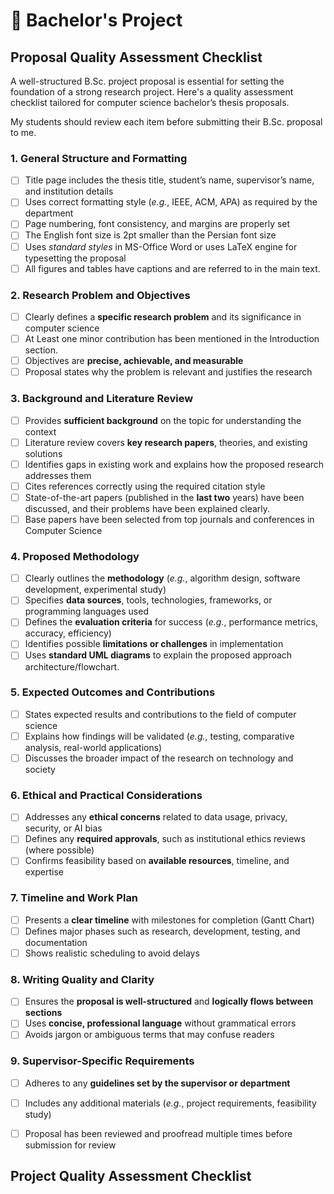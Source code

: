 # 📌 Bachelor's Project 


## Proposal Quality Assessment Checklist

A well-structured B.Sc. project proposal is essential for setting the foundation of a strong research project. Here's a quality assessment checklist tailored for computer science bachelor’s thesis proposals.

My students should review each item before submitting their B.Sc. proposal to me.


### **1. General Structure and Formatting**
- [ ] Title page includes the thesis title, student’s name, supervisor’s name, and institution details
- [ ] Uses correct formatting style (_e.g._, IEEE, ACM, APA) as required by the department  
- [ ] Page numbering, font consistency, and margins are properly set 
- [ ] The English font size is 2pt smaller than the Persian font size
- [ ] Uses _standard styles_ in MS-Office Word or uses LaTeX engine for typesetting the proposal
- [ ] All figures and tables have captions and are referred to in the main text.

### **2. Research Problem and Objectives**
- [ ] Clearly defines a **specific research problem** and its significance in computer science
- [ ] At Least one minor contribution has been mentioned in the Introduction section.
- [ ] Objectives are **precise, achievable, and measurable**  
- [ ] Proposal states why the problem is relevant and justifies the research

### **3. Background and Literature Review**
- [ ] Provides **sufficient background** on the topic for understanding the context  
- [ ] Literature review covers **key research papers**, theories, and existing solutions  
- [ ] Identifies gaps in existing work and explains how the proposed research addresses them  
- [ ] Cites references correctly using the required citation style 
- [ ] State-of-the-art papers (published in the **last two** years) have been discussed, and their problems have been explained clearly.
- [ ] Base papers have been selected from top journals and conferences in Computer Science

### **4. Proposed Methodology**
- [ ] Clearly outlines the **methodology** (_e.g._, algorithm design, software development, experimental study)  
- [ ] Specifies **data sources**, tools, technologies, frameworks, or programming languages used  
- [ ] Defines the **evaluation criteria** for success (_e.g._, performance metrics, accuracy, efficiency)  
- [ ] Identifies possible **limitations or challenges** in implementation
- [ ] Uses **standard UML diagrams** to explain the proposed approach architecture/flowchart.

### **5. Expected Outcomes and Contributions**
- [ ] States expected results and contributions to the field of computer science  
- [ ] Explains how findings will be validated (_e.g._, testing, comparative analysis, real-world applications)  
- [ ] Discusses the broader impact of the research on technology and society

### **6. Ethical and Practical Considerations**
- [ ] Addresses any **ethical concerns** related to data usage, privacy, security, or AI bias  
- [ ] Defines any **required approvals**, such as institutional ethics reviews (where possible)
- [ ] Confirms feasibility based on **available resources**, timeline, and expertise

### **7. Timeline and Work Plan**
- [ ] Presents a **clear timeline** with milestones for completion (Gantt Chart)
- [ ] Defines major phases such as research, development, testing, and documentation  
- [ ] Shows realistic scheduling to avoid delays

### **8. Writing Quality and Clarity**
- [ ] Ensures the **proposal is well-structured** and **logically flows between sections**
- [ ] Uses **concise, professional language** without grammatical errors  
- [ ] Avoids jargon or ambiguous terms that may confuse readers  

### **9. Supervisor-Specific Requirements**
- [ ] Adheres to any **guidelines set by the supervisor or department**
- [ ] Includes any additional materials (_e.g._, project requirements, feasibility study)
- [ ] Proposal has been reviewed and proofread multiple times before submission for review



## Project Quality Assessment Checklist
